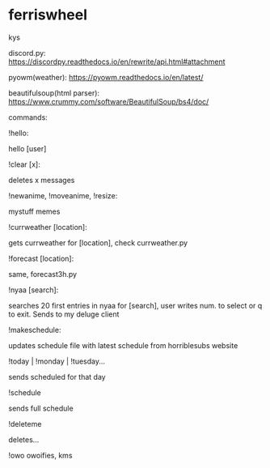 # ferriswheel
kys

discord.py:
https://discordpy.readthedocs.io/en/rewrite/api.html#attachment

pyowm(weather):
https://pyowm.readthedocs.io/en/latest/

beautifulsoup(html parser):
https://www.crummy.com/software/BeautifulSoup/bs4/doc/


commands:

!hello:

  hello [user]

!clear [x]:

  deletes x messages
  
!newanime,
!moveanime,
!resize:

  mystuff memes
  
!currweather [location]:

  gets currweather for [location], check currweather.py

!forecast [location]:

  same, forecast3h.py
  
!nyaa [search]:

  searches 20 first entries in nyaa for [search], user writes num. to select or q to exit. Sends to my deluge client
  
!makeschedule:

  updates schedule file with latest schedule from horriblesubs website

!today | !monday | !tuesday...

  sends scheduled for that day

!schedule

  sends full schedule
  
!deleteme

  deletes...

!owo
  owoifies, kms
